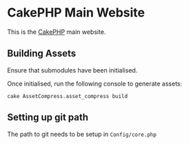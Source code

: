 # CakePHP Main Website #

This is the [CakePHP](http://cakephp.org) main website.

## Building Assets ##

Ensure that submodules have been initialised.

Once initialised, run the following console to generate assets:

	cake AssetCompress.asset_compress build

## Setting up git path ##

The path to git needs to be setup in `Config/core.php`
